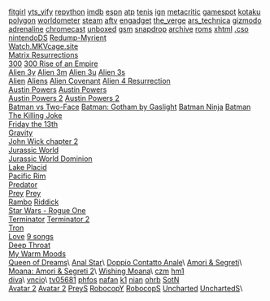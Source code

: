 [fitgirl](https://fitgirl-repacks.site/)
[yts_yify](https://yts.autos/)
[repython](https://docs.python.org/3/library/re.html)
[imdb](https://www.imdb.com/)
[espn](https://www.espn.com.br/)
[atp](https://www.atptour.com/en)
[tenis](https://tenisbrasil.uol.com.br/todas-as-noticias)
[ign](https://br.ign.com/)
[metacritic](https://www.metacritic.com/)
[gamespot](https://www.gamespot.com/)
[kotaku](https://kotaku.com/)
[polygon](https://www.polygon.com/)
[worldometer](https://www.worldometers.info/population/)
[steam](https://store.steampowered.com/)
[aftv](https://www.aftvnews.com/)
[engadget](https://www.engadget.com/)
[the_verge](https://www.theverge.com/)
[ars_technica](https://arstechnica.com/)
[gizmodo](https://gizmodo.uol.com.br/)
[adrenaline](https://www.adrenaline.com.br/)
[chromecast](https://clients5.google.com/cast/chromecast/home)
[unboxed](https://chromeunboxed.com/)
[gsm](https://www.gsmarena.com/)
[snapdrop](https://snapdrop.net/)
[archive](https://archive.org/details/@someone986)
[roms](https://r-roms.github.io/)
[xhtml](https://en.wikipedia.org/wiki/XHTML)
[.cso](https://archive.org/download/psp-cso-eu)
[nintendoDS](https://myrient.erista.me/files/No-Intro/Nintendo%20-%20Nintendo%20DS%20(Decrypted)/)
[Redump-Myrient](https://myrient.erista.me/files/Redump/)\
[Watch.MKVcage.site](https://watch.mkvcage.site/en)\
[Matrix Resurrections](https://yts.mx/movies/the-matrix-resurrections-2021)\
[300](https://drive.google.com/file/d/1Y3YEr6meKBKJKQPbAiXns-ABc_DErC1lbA/view?usp=sharing)
[300 Rise of an Empire](https://drive.google.com/file/d/1eSPkbTW7ikfsKsfGFlVYSILfoGApp37MSQ/view?usp=sharing)\
[Alien 3y](https://yts.mx/movies/alien3-1992)
[Alien 3m](https://watch.mkvcage.site/en/movie/8077/alien)
[Alien 3u](https://ucinema.cc/movie/alien-1992)
[Alien 3s](https://www2.solarmovie.cr/movie/alien-3-4946/watching)\
[Alien](https://drive.google.com/open?id=17TVfqAwczzBKr1auCagN5ZQd2qF_U8u1Fw)
[Aliens](https://drive.google.com/open?id=1vglUrpxH_xFsQ-ISM2opz6lPuCntki2Uqw)
[Alien Covenant](https://drive.google.com/open?id=19bSZd0KYfiHhMrlGC1oHxPqfT2FAsAIMPw)
[Alien 4 Resurrection](https://ucinema.cc/movie/alien-resurrection-1997)\
[Austin Powers](https://yts.mx/movies/austin-powers-international-man-of-mystery-1997)
[Austin Powers](https://ucinema.cc/movie/austin-powers-international-man-of-mystery-1997)\
[Austin Powers 2](https://watch.mkvcage.site/en/movie/817/austin-powers-the-spy-who-shagged-me)
[Austin Powers 2](https://ucinema.cc/movie/austin-powers-the-spy-who-shagged-me-1999)\
[Batman vs Two-Face](https://drive.google.com/open?id=1yc9TPvgF-0yJrWljt_HO-grK95LuoVTb4g)
[Batman: Gotham by Gaslight](https://drive.google.com/open?id=10ydvaccvjSHTXFI0tZ6sMnrNpCL4rAWmZA)
[Batman Ninja](https://drive.google.com/file/d/1RSE0B70e52P7iv8lKUF41-dRFLZvtzgutQ/view?usp=sharing)
[Batman The Killing Joke](https://drive.google.com/open?id=17zvR7f4AzNfzDlvFIXQmSmiRbmaIYZXQ3w)\
[Friday the 13th](https://drive.google.com/open?id=17UUzgPYyfq4kMKnzq3L_webOr9G0pLCHeA)\
[Gravity](https://drive.google.com/open?id=1uMdVRjbdfGy4ckTQjf19XfMif_VwFEIxPw)\
[John Wick chapter 2](https://ucinema.cc/movie/john-wick-chapter-2-2017)\
[Jurassic World](https://drive.google.com/open?id=1F49AnvBNVTZByuDPY25VMmYm7A9GmDjxhQ)\
[Jurassic World Dominion](https://ucinema.cc/movie/jurassic-world-dominion-2022)\
[Lake Placid](https://drive.google.com/open?id=1qVw2cymaAJJvHCB31PNWOz2fAVrDz7CQAQ)\
[Pacific Rim](https://drive.google.com/file/d/16Ab80bnSOUBNMZilIpuNHWIJ40XErveA0Q/view?usp=sharing)\
[Predator](https://drive.google.com/open?id=1OPFq2m7-nl2Pv1C4wLhAuA2AZXxnYwbZ9g)\
[Prey](https://yts.mx/movies/prey-2022)
[Prey](https://ucinema.cc/movie/prey-2022)\
[Rambo](https://drive.google.com/open?id=1xKGFgmzyovih0gp6ZF7abOBkVnesxGHNtw)
[Riddick](https://drive.google.com/open?id=1Sy4e3f4CxkxYZqYUjUZlGBotirT72fY-Ww)\
[Star Wars - Rogue One](https://drive.google.com/open?id=1T7gJdsqXr4cx-eosW70PEFbTm8sQQaWxsw)\
[Terminator](https://drive.google.com/open?id=10BKlVD_SK7wZJtv0FelM7U-mFZp0hqsBbg)
[Terminator 2](https://drive.google.com/open?id=1ex5jRSAAQYiAukc4qpRluLhfAoltPtwy3w)\
[Tron](https://drive.google.com/open?id=1q7ba3tkawLYGZfHPWEmifkJYxOonhu6F4w)\
[Love](https://www.xvideos.com/video20727953/amor)
[9 songs](https://www.xvideos.com/video55543135/9_songs)\
[Deep Throat](https://drive.google.com/open?id=1m8ua0hBolWQHDbsBdweYks2_NC4_zWgUNA)\
[My Warm Moods](https://www.xvideos.com/video27102781/my_warm_moods_1992)\
[Queen of Dreams](https://www.xvideos.com/video27105663/queen_of_dreams_filme_completo_)\
[Anal Star](https://www.xvideos.com/video27105649/anal_star_filme_completo_)\
[Doppio Contatto Anale](https://www.xvideos.com/video36137079/contato_anal_duplo_filmes_completos_)\
[Amori & Segreti](https://www.xvideos.com/video37026933/amor_e_segredos_filmes_completos_)\
[Moana: Amori & Segreti 2](https://www.xvideos.com/video31082683/moana_amori_and_segreti_2_filme_porno_completo_)\
[Wishing Moana](https://www.xvideos.com/video36562875/wishing_moana_filmes_completos_)\
[czm](https://www.xvideos.com/video29011777/massagem_corporal_leva_a_forte_orgasmo_feminino)
[hm1](https://www.xvideos.com/video76404859/novinha_descobriu_que_estava_sendo_filmada_e_.......confira_-_video_sem_censura_-_ninfeta_de18_anos_do_privacy_-_massagem_tantrica)\
[diva](https://www.xvideos.com/video28715579/cicciolina_em_diva_versao_original_)\
[vncio](https://www.xvideos.com/video36812961/valentina_no_cio_filmes_completos_)\
[tv05681](https://www.xvideos.com/video32010427/tv-0568-1)
[phfos](https://pt.pornhub.com/view_video.php?viewkey=ph63242f469c5ae)
[nafan](https://www.youjizz.com/videos/nicole-aniston-fuck-a-fan-80914751.html)
[k1](https://drive.google.com/file/d/1tEWWk4Nwik_zdMQhogNjXFUM32vLc9Y7_A/view?usp=sharing)
[nian](https://drive.google.com/open?id=1DQtVgP8m_kdv30Gq4Ul-7_1wa5P4lRrxZQ)
[ohrb](https://drive.google.com/open?id=1z7CNYSLm2VOMdq3wha11WRjBJgr5M_Wmig)
[SotN](https://www.dailymotion.com/video/x6ika6s)\
[Avatar 2](https://ucinema.cc/movie/avatar-the-way-of-water-2022)
[Avatar 2](https://www2.solarmovie.cr/movie/avatar-the-way-of-water-52347/watching)
[PreyS](https://www2.solarmovie.cr/movie/prey-2022-70915/watching)
[RobocopY](https://yts.autos/movies/robocop-1987)
[RobocopS](https://www2.solarmovie.cr/movie/robocop-1987-57747/watching)
[Uncharted](https://ucinema.cc/movie/uncharted-2022)
[UnchartedS](https://www2.solarmovie.cr/movie/uncharted-49448/watching)\
